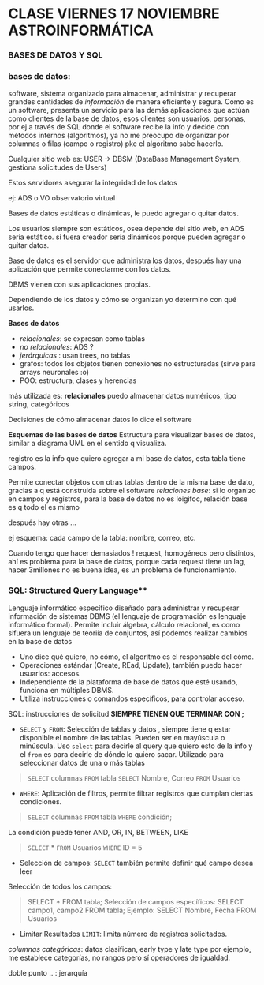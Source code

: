 # CLASE VIERNES 17 NOVIEMBRE ASTROINFORMÁTICA

### BASES DE DATOS Y SQL

### bases de datos:
software, sistema organizado para almacenar, administrar y recuperar grandes cantidades de _información_ de manera eficiente y segura.
Como es un software, presenta un servicio para las demás aplicaciones que actúan como clientes de la base de datos, esos clientes son usuarios, personas, por ej a través de SQL donde el software recibe la info y decide con métodos internos (algoritmos), ya no me preocupo de organizar por columnas o filas (campo o registro) pke el algoritmo sabe hacerlo.

Cualquier sitio web es: USER -> DBSM (DataBase Management System, gestiona solicitudes de Users)

Estos servidores asegurar la integridad de los datos

ej: ADS o VO observatorio virtual

Bases de datos estáticas o dinámicas, le puedo agregar o quitar datos.

Los usuarios siempre son estáticos, osea depende del sitio web, en ADS sería estático. si fuera creador sería dinámicos porque pueden agregar o quitar datos.

Base de datos es el servidor que administra los datos, después hay una aplicación que permite conectarme con los datos.

DBMS vienen con sus aplicaciones propias.

Dependiendo de los datos y cómo se organizan yo determino con qué usarlos.

**Bases de datos**
- _relacionales_: se expresan como tablas
- _no relacionales_: ADS ? 
- _jerárquicas_ : usan trees, no tablas
- grafos: todos los objetos tienen conexiones no estructuradas (sirve para arrays neuronales :o)
- POO: estructura, clases y herencias

más utilizada es: __relacionales__ puedo almacenar datos numéricos, tipo string, categóricos

Decisiones de cómo almacenar datos lo dice el software

**Esquemas de las bases de datos**
Estructura para visualizar bases de datos, similar a diagrama UML en el sentido q visualiza.

registro es la info que quiero agregar a mi base de datos, esta tabla tiene campos.

Permite conectar objetos con otras tablas dentro de la misma base de dato, gracias a q está construida sobre el software
_relaciones base_: si lo organizo en campos y registros, para la base de datos no es lóigifoc, relación base es q todo el es mismo 

después hay otras ... 

ej esquema: cada campo de la tabla: nombre, correo, etc.

Cuando tengo que hacer demasiados ! request, homogéneos pero distintos, ahí es problema para la base de datos, porque cada request tiene un lag, hacer 3millones no es buena idea, es un problema de funcionamiento. 

### SQL: Structured Query Language**
Lenguaje informático específico diseñado para administrar y recuperar información de sistemas DBMS (el lenguaje de programación es lenguaje informático formal). Permite incluir álgebra, cálculo relacional, es como sifuera un lenguaje de teoriía de conjuntos, así podemos realizar cambios en la base de datos

- Uno dice qué quiero, no cómo, el algoritmo es el responsable del cómo.
- Operaciones estándar (Create, REad, Update), también puedo hacer usuarios: accesos.
- Independiente de la plataforma de base de datos que esté usando, funciona en múltiples DBMS.
- Utiliza instrucciones o comandos específicos, para controlar acceso.

SQL: instrucciones de solicitud **SIEMPRE TIENEN QUE TERMINAR CON ;**
- `SELECT` y `FROM`: Selección de tablas y datos , siempre tiene q estar disponible el nombre de las tablas. Pueden ser en mayúscula o minúscula. Uso `select` para decirle al query que quiero esto de la info y el `from` es para decirle de dónde lo quiero sacar. Utilizado para seleccionar datos de una o más tablas

> `SELECT` columnas `FROM` tabla
> `SELECT` Nombre, Correo `FROM` Usuarios

- `WHERE`: Aplicación de filtros, permite filtrar registros que cumplan ciertas condiciones.

> `SELECT` columnas `FROM` tabla
    `WHERE` condición;

La condición puede tener AND, OR, IN, BETWEEN, LIKE

> `SELECT` * `FROM` Usuarios `WHERE` ID = 5

- Selección de campos: `SELECT` también permite definir qué campo desea leer

Selección de todos los campos:
> SELECT * FROM tabla;
Selección de campos específicos:
> SELECT campo1, campo2 FROM tabla;
Ejemplo:
> SELECT Nombre, Fecha FROM Usuarios

- Limitar Resultados `LIMIT`: limita número de registros solicitados.

_columnas categóricas_: datos clasifican, early type y late type por ejemplo, me establece categorías, no rangos pero sí operadores de igualdad.

doble punto .. : jerarquía